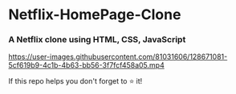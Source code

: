 # Netflix-HomePage-Clone

### A Netflix clone using HTML, CSS, JavaScript



https://user-images.githubusercontent.com/81031606/128671081-5cf619b9-4c1b-4b63-bb56-3f7fcf458a05.mp4

If this repo helps you don't forget to ⭐ it!
